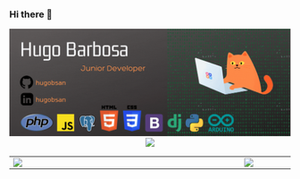 ### Hi there 👋
        
<img src="./profile.gif"/>
<div align="center">
<a href="https://www.linkedin.com/in/hugobsan/"><img src="https://image.flaticon.com/icons/png/512/174/174857.png" width="5%" /></a>
</div>
        <center>
        <table>
        <tr>
        <td><img width="400px" align="left" src="https://github-readme-stats.vercel.app/api/top-langs/?username=hugobsan&hide=html&layout=compact&theme=chartreuse-dark" /></td>
        <td><img width="495px" align="left" src="https://github-readme-stats.vercel.app/api?username=hugobsan&theme=chartreuse-dark"/></td>
        </tr>
        </table>
